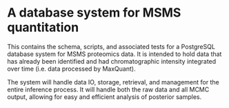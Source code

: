 A database system for MSMS quantitation
=======================================

This contains the schema, scripts, and associated tests for a PostgreSQL
database system for MSMS proteomics data. It is intended to hold data that has
already been identified and had chromatographic intensity integrated over time
(i.e. data processed by MaxQuant).

The system will handle data IO, storage, retrieval, and management for the
entire inference process. It will handle both the raw data and all MCMC output,
allowing for easy and efficient analysis of posterior samples.

